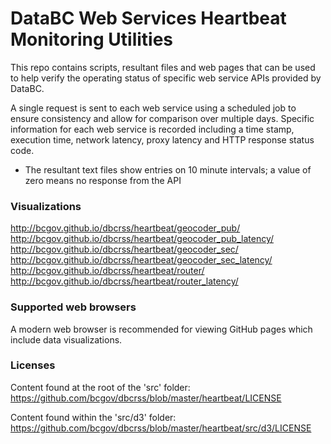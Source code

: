 # DataBC Web Services Heartbeat Monitoring Utilities

This repo contains scripts, resultant files and web pages that can be used to help verify the operating status of specific web service APIs provided by DataBC. 

A single request is sent to each web service using a scheduled job to ensure consistency and allow for comparison over multiple days. Specific information for each web service is recorded including a time stamp, execution time, network latency, proxy latency and HTTP response status code.

* The resultant text files show entries on 10 minute intervals; a value of zero means no response from the API


### Visualizations

http://bcgov.github.io/dbcrss/heartbeat/geocoder_pub/  <br/>
http://bcgov.github.io/dbcrss/heartbeat/geocoder_pub_latency/  <br/>
http://bcgov.github.io/dbcrss/heartbeat/geocoder_sec/  <br/>
http://bcgov.github.io/dbcrss/heartbeat/geocoder_sec_latency/  <br/>
http://bcgov.github.io/dbcrss/heartbeat/router/  <br/>
http://bcgov.github.io/dbcrss/heartbeat/router_latency/  <br/>


### Supported web browsers

A modern web browser is recommended for viewing GitHub pages which include data visualizations.


### Licenses

Content found at the root of the 'src' folder:  <br/>
https://github.com/bcgov/dbcrss/blob/master/heartbeat/LICENSE  <br/>

Content found within the 'src/d3' folder:  <br/>
https://github.com/bcgov/dbcrss/blob/master/heartbeat/src/d3/LICENSE  <br/>
